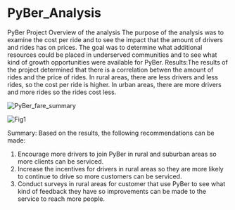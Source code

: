 # PyBer_Analysis
PyBer Project
Overview of the analysis
The purpose of the analysis was to examine the cost per ride and to see the impact that the amount of drivers and rides has on prices. The goal was to determine what additional resources could be placed in underserved communities and to see what kind of growth opportunities were available for PyBer.
Results:The results of the project determined that there is a correlation betwen the amount of rides and the price of rides. In rural areas, there are less drivers and less rides, so the cost per ride is higher. In urban areas, there are more drivers and more rides so the rides cost less.

![PyBer_fare_summary](https://user-images.githubusercontent.com/99056132/168725045-ccd751a6-efef-4273-bbfa-3074b8b1a235.png)

![Fig1](https://user-images.githubusercontent.com/99056132/168725136-e607cc24-38f4-479a-9a1b-91acadbf3e3b.png)


Summary: Based on the results, the following recommendations can be made:
1) Encourage more drivers to join PyBer in rural and suburban areas so more clients can be serviced.
2) Increase the incentives for drivers in rural areas so they are more likely to continue to drive so more customers can be serviced.
3) Conduct surveys in rural areas for customer that use PyBer to see what kind of feedback they have so improvements can be made to the service to reach more people.
